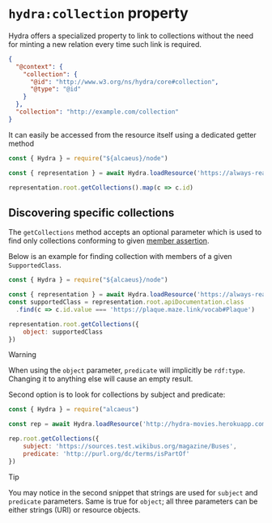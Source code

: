 # `hydra:collection` property

Hydra offers a specialized property to link to collections without the need for minting a new
relation every time such link is required.

```json
{
  "@context": {
    "collection": {
      "@id": "http://www.w3.org/ns/hydra/core#collection",
      "@type": "@id"
    }
  },
  "collection": "http://example.com/collection"
}
```

It can easily be accessed from the resource itself using a dedicated getter method

<run-kit>

```javascript
const { Hydra } = require("${alcaeus}/node")

const { representation } = await Hydra.loadResource('https://always-read-the-plaque.herokuapp.com/')

representation.root.getCollections().map(c => c.id)
```

</run-kit>

## Discovering specific collections

The `getCollections` method accepts an optional parameter which is used to find only
collections conforming to given [member assertion](../collections.md#member-assertion).

Below is an example for finding collection with members of a given `SupportedClass`.

<run-kit>

```js
const { Hydra } = require("${alcaeus}/node")

const { representation } = await Hydra.loadResource('https://always-read-the-plaque.herokuapp.com/')
const supportedClass = representation.root.apiDocumentation.class
  .find(c => c.id.value === 'https://plaque.maze.link/vocab#Plaque')

representation.root.getCollections({
    object: supportedClass
})
```

</run-kit>

> [!WARNING]
> When using the `object` parameter, `predicate` will implicitly be `rdf:type`. Changing it to anything else will cause an empty result.

Second option is to look for collections by subject and predicate:

```js
const { Hydra } = require("alcaeus")

const rep = await Hydra.loadResource('http://hydra-movies.herokuapp.com')

rep.root.getCollections({
    subject: 'https://sources.test.wikibus.org/magazine/Buses',
    predicate: 'http://purl.org/dc/terms/isPartOf'
})
```

> [!TIP]
> You may notice in the second snippet that strings are used for `subject` and `predicate` parameters. Same is true for `object`; all three parameters can be either strings (URI) or resource objects.
